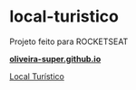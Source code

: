 # local-turistico
Projeto feito para ROCKETSEAT

[**oliveira-super.github.io**](https://github.com/oliveira-super/local-turistico)

<a href="index.html" target="_blank">Local Turístico</a>
